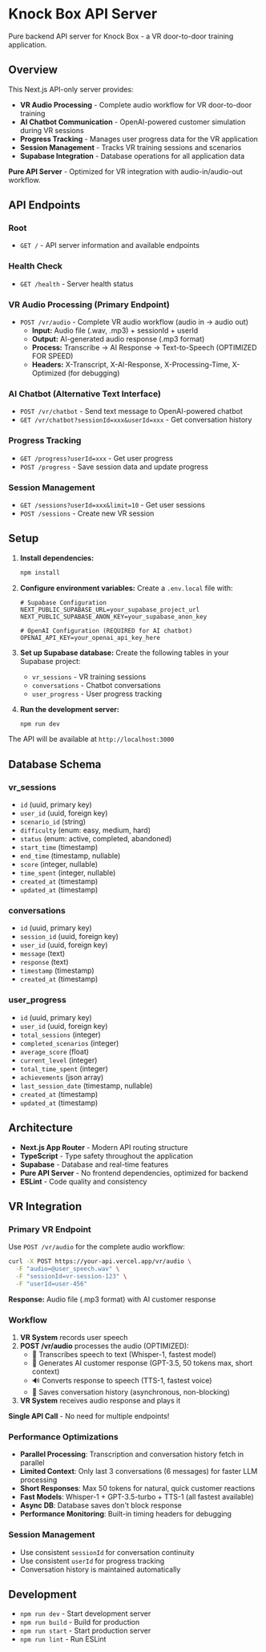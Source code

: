 # Knock Box API Server

Pure backend API server for Knock Box - a VR door-to-door training application.

## Overview

This Next.js API-only server provides:
- **VR Audio Processing** - Complete audio workflow for VR door-to-door training
- **AI Chatbot Communication** - OpenAI-powered customer simulation during VR sessions
- **Progress Tracking** - Manages user progress data for the VR application
- **Session Management** - Tracks VR training sessions and scenarios
- **Supabase Integration** - Database operations for all application data

**Pure API Server** - Optimized for VR integration with audio-in/audio-out workflow.

## API Endpoints

### Root
- `GET /` - API server information and available endpoints

### Health Check
- `GET /health` - Server health status

### VR Audio Processing (Primary Endpoint)
- `POST /vr/audio` - Complete VR audio workflow (audio in → audio out)
  - **Input:** Audio file (.wav, .mp3) + sessionId + userId
  - **Output:** AI-generated audio response (.mp3 format)
  - **Process:** Transcribe → AI Response → Text-to-Speech (OPTIMIZED FOR SPEED)
  - **Headers:** X-Transcript, X-AI-Response, X-Processing-Time, X-Optimized (for debugging)

### AI Chatbot (Alternative Text Interface)
- `POST /vr/chatbot` - Send text message to OpenAI-powered chatbot
- `GET /vr/chatbot?sessionId=xxx&userId=xxx` - Get conversation history

### Progress Tracking
- `GET /progress?userId=xxx` - Get user progress
- `POST /progress` - Save session data and update progress

### Session Management
- `GET /sessions?userId=xxx&limit=10` - Get user sessions
- `POST /sessions` - Create new VR session

## Setup

1. **Install dependencies:**
   ```bash
   npm install
   ```

2. **Configure environment variables:**
   Create a `.env.local` file with:
   ```env
   # Supabase Configuration
   NEXT_PUBLIC_SUPABASE_URL=your_supabase_project_url
   NEXT_PUBLIC_SUPABASE_ANON_KEY=your_supabase_anon_key
   
   # OpenAI Configuration (REQUIRED for AI chatbot)
   OPENAI_API_KEY=your_openai_api_key_here
   ```

3. **Set up Supabase database:**
   Create the following tables in your Supabase project:
   - `vr_sessions` - VR training sessions
   - `conversations` - Chatbot conversations
   - `user_progress` - User progress tracking

4. **Run the development server:**
   ```bash
   npm run dev
   ```

The API will be available at `http://localhost:3000`

## Database Schema

### vr_sessions
- `id` (uuid, primary key)
- `user_id` (uuid, foreign key)
- `scenario_id` (string)
- `difficulty` (enum: easy, medium, hard)
- `status` (enum: active, completed, abandoned)
- `start_time` (timestamp)
- `end_time` (timestamp, nullable)
- `score` (integer, nullable)
- `time_spent` (integer, nullable)
- `created_at` (timestamp)
- `updated_at` (timestamp)

### conversations
- `id` (uuid, primary key)
- `session_id` (uuid, foreign key)
- `user_id` (uuid, foreign key)
- `message` (text)
- `response` (text)
- `timestamp` (timestamp)
- `created_at` (timestamp)

### user_progress
- `id` (uuid, primary key)
- `user_id` (uuid, foreign key)
- `total_sessions` (integer)
- `completed_scenarios` (integer)
- `average_score` (float)
- `current_level` (integer)
- `total_time_spent` (integer)
- `achievements` (json array)
- `last_session_date` (timestamp, nullable)
- `created_at` (timestamp)
- `updated_at` (timestamp)

## Architecture

- **Next.js App Router** - Modern API routing structure
- **TypeScript** - Type safety throughout the application
- **Supabase** - Database and real-time features
- **Pure API Server** - No frontend dependencies, optimized for backend
- **ESLint** - Code quality and consistency

## VR Integration

### Primary VR Endpoint
Use `POST /vr/audio` for the complete audio workflow:

```bash
curl -X POST https://your-api.vercel.app/vr/audio \
  -F "audio=@user_speech.wav" \
  -F "sessionId=vr-session-123" \
  -F "userId=user-456"
```

**Response:** Audio file (.mp3 format) with AI customer response

### Workflow
1. **VR System** records user speech
2. **POST /vr/audio** processes the audio (OPTIMIZED):
   - 🎤 Transcribes speech to text (Whisper-1, fastest model)
   - 🤖 Generates AI customer response (GPT-3.5, 50 tokens max, short context)
   - 🔊 Converts response to speech (TTS-1, fastest voice)
   - 💾 Saves conversation history (asynchronous, non-blocking)
3. **VR System** receives audio response and plays it

**Single API Call** - No need for multiple endpoints!

### Performance Optimizations
- **Parallel Processing**: Transcription and conversation history fetch in parallel
- **Limited Context**: Only last 3 conversations (6 messages) for faster LLM processing
- **Short Responses**: Max 50 tokens for natural, quick customer reactions
- **Fast Models**: Whisper-1 + GPT-3.5-turbo + TTS-1 (all fastest available)
- **Async DB**: Database saves don't block response
- **Performance Monitoring**: Built-in timing headers for debugging

### Session Management
- Use consistent `sessionId` for conversation continuity
- Use consistent `userId` for progress tracking
- Conversation history is maintained automatically

## Development

- `npm run dev` - Start development server
- `npm run build` - Build for production
- `npm run start` - Start production server
- `npm run lint` - Run ESLint
